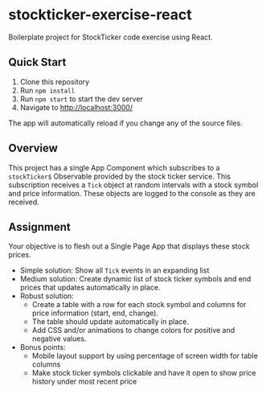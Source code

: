 
# stockticker-exercise-react

Boilerplate project for StockTicker code exercise using React.

## Quick Start

1. Clone this repository
2. Run `npm install`
3. Run `npm start` to start the dev server
4. Navigate to <http://localhost:3000/>

The app will automatically reload if you change any of the source files.

## Overview

This project has a single App Component which subscribes to a `stockTicker$` Observable provided by the stock ticker service. This subscription receives a `Tick` object at random intervals with a stock symbol and price information. These objects are logged to the console as they are received.

## Assignment

Your objective is to flesh out a Single Page App that displays these stock prices.

- Simple solution: Show all `Tick` events in an expanding list
- Medium solution: Create dynamic list of stock ticker symbols and end prices that updates automatically in place.
- Robust solution:
  - Create a table with a row for each stock symbol and columns for price information (start, end, change).
  - The table should update automatically in place.
  - Add CSS and/or animations to change colors for positive and negative values.
- Bonus points:
  - Mobile layout support by using percentage of screen width for table columns
  - Make stock ticker symbols clickable and have it open to show price history under most recent price
